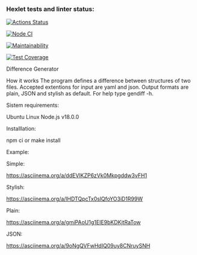 ### Hexlet tests and linter status:

[![Actions Status](https://github.com/IVANn84/frontend-project-46/workflows/hexlet-check/badge.svg)](https://github.com/IVANn84/frontend-project-46/actions)

[![Node CI](https://github.com/IVANn84/frontend-project-46/actions/workflows/nodeJS.yml/badge.svg)](https://github.com/IVANn84/frontend-project-46/actions/workflows/nodeJS.yml)

[![Maintainability](https://api.codeclimate.com/v1/badges/caa4e2e20a758eee59ad/maintainability)](https://codeclimate.com/github/IVANn84/frontend-project-46/maintainability)

[![Test Coverage](https://api.codeclimate.com/v1/badges/caa4e2e20a758eee59ad/test_coverage)](https://codeclimate.com/github/IVANn84/frontend-project-46/test_coverage)


Difference Generator

How it works
The program defines a difference between structures of two files. Accepted extentions for input are yaml and json. Output formats are plain, JSON and stylish as default. For help type gendiff -h.

Sistem requirements:

  Ubuntu Linux
  Node.js v18.0.0

Installlation:

  npm ci or make install

Example:

  Simple:

https://asciinema.org/a/ddEVlKZP6zVk0Mkpgddw3vFH1


  Stylish:

 https://asciinema.org/a/lHDTQpcTx0slQfoYO3iD1R99W

 
  Plain:

 https://asciinema.org/a/gmiPAoU1g1EIE9bKDKjtRaTow

  JSON:

 https://asciinema.org/a/9oNgQVFwHdIQ09uy8CNruySNH
